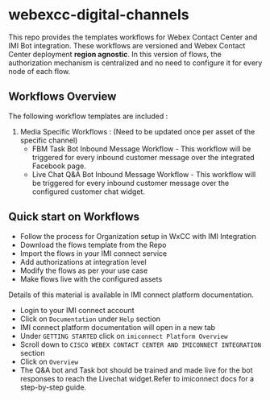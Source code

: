 # webexcc-digital-channels

This repo provides the templates workflows for Webex Contact Center and IMI Bot integration. These workflows 
are versioned and Webex Contact Center deployment **region agnostic**. In this version of flows, the authorization mechanism is centralized and no need to configure it for every node of each flow.
 

## Workflows Overview
The following workflow templates are included : 

1. Media Specific Workflows : (Need to be updated once per asset of the specific channel) 
    * FBM Task Bot Inbound Message Workflow - This workflow will be triggered for every inbound customer message over the integrated Facebook page. 
    * Live Chat Q&A Bot Inbound Message Workflow - This workflow will be triggered for every inbound customer message over the configured customer chat widget.
    

## Quick start on Workflows

* Follow the process for Organization setup in WxCC with IMI Integration
* Download the flows template from the Repo
* Import the flows in your IMI connect service
* Add authorizations at integration level
* Modify the flows as per your use case
* Make flows live with the configured assets

Details of this material is available in IMI connect platform documentation.
* Login to your IMI connect account
* Click on `Documentation` under `Help` section
* IMI connect platform documentation will open in a new tab
* Under `GETTING STARTED` click on `imiconnect Platform Overview`
* Scroll down to `CISCO WEBEX CONTACT CENTER AND IMICONNECT INTEGRATION` section
* Click on `Overview`
* The Q&A bot and Task bot should be trained and made live for the bot responses to reach the Livechat widget.Refer to imiconnect docs for a step-by-step guide.

